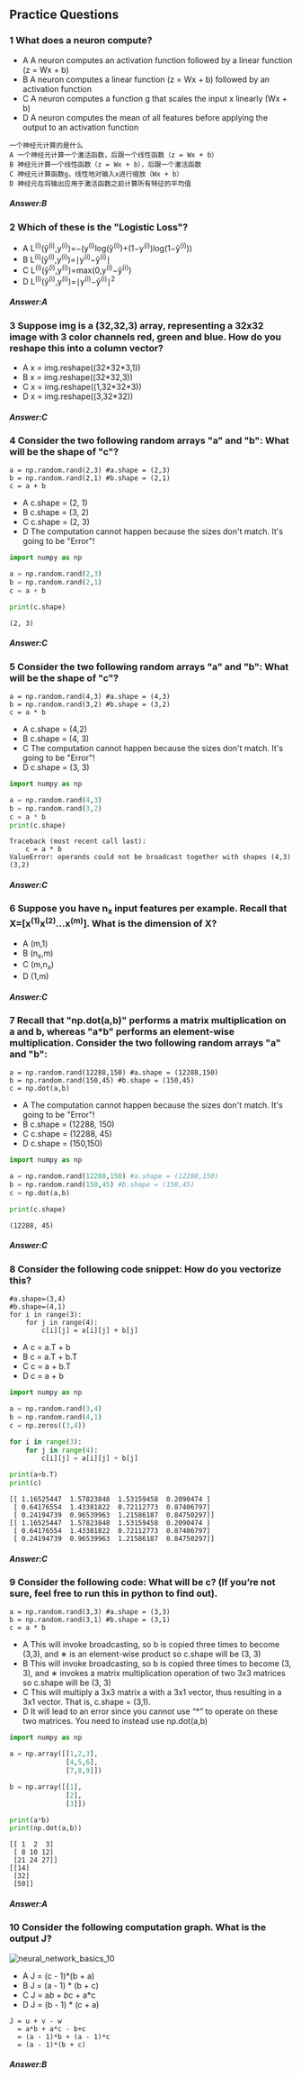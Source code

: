 ## Practice Questions

<h3> 1 What does a neuron compute? </h3>

- A A neuron computes an activation function followed by a linear function (z = Wx + b)
- B A neuron computes a linear function (z = Wx + b) followed by an activation function
- C A neuron computes a function g that scales the input x linearly (Wx + b)
- D A neuron computes the mean of all features before applying the output to an activation function

```
一个神经元计算的是什么
A 一个神经元计算一个激活函数，后跟一个线性函数（z = Wx + b）
B 神经元计算一个线性函数（z = Wx + b），后跟一个激活函数
C 神经元计算函数g，线性地对输入x进行缩放（Wx + b）
D 神经元在将输出应用于激活函数之前计算所有特征的平均值
```

<h5>Answer:B</h5>

<h3> 2 Which of these is the "Logistic Loss"? </h3>

- A L<sup>(i)</sup>(ŷ<sup>(i)</sup>,y<sup>(i)</sup>)=−(y<sup>(i)</sup>log(ŷ<sup>(i)</sup>)+(1−y<sup>(i)</sup>)log(1−ŷ<sup>(i)</sup>))
- B L<sup>(i)</sup>(ŷ<sup>(i)</sup>,y<sup>(i)</sup>)=∣y<sup>(i)</sup>−ŷ<sup>(i)</sup>∣
- C L<sup>(i)</sup>(ŷ<sup>(i)</sup>,y<sup>(i)</sup>)=max(0,y<sup>(i)</sup>−ŷ<sup>(i)</sup>)
- D L<sup>(i)</sup>(ŷ<sup>(i)</sup>,y<sup>(i)</sup>)=∣y<sup>(i)</sup>−ŷ<sup>(i)</sup>∣<sup>2</sup>

<h5>Answer:A</h5>

<h3> 3 Suppose img is a (32,32,3) array, representing a 32x32 image with 3 color channels red, green and blue. How do you reshape this into a column vector? </h3>

- A x = img.reshape((32\*32\*3,1))
- B x = img.reshape((32*32,3))
- C x = img.reshape((1,32\*32*3))
- D x = img.reshape((3,32*32))

<h5>Answer:C</h5>

<h3> 4 Consider the two following random arrays "a" and "b": What will be the shape of "c"?</h3>

```
a = np.random.rand(2,3) #a.shape = (2,3)
b = np.random.rand(2,1) #b.shape = (2,1)
c = a + b
```
- A c.shape = (2, 1)
- B c.shape = (3, 2)
- C c.shape = (2, 3)
- D The computation cannot happen because the sizes don't match. It's going to be "Error"!

```python
import numpy as np

a = np.random.rand(2,3)
b = np.random.rand(2,1)
c = a + b

print(c.shape)
```

```
(2, 3)
```

<h5>Answer:C</h5>

<h3> 5 Consider the two following random arrays "a" and "b": What will be the shape of "c"?</h3>

```
a = np.random.rand(4,3) #a.shape = (4,3)
b = np.random.rand(3,2) #b.shape = (3,2)
c = a * b
```
- A c.shape = (4,2)
- B c.shape = (4, 3)
- C The computation cannot happen because the sizes don't match. It's going to be "Error"!
- D c.shape = (3, 3)

```python
import numpy as np

a = np.random.rand(4,3)
b = np.random.rand(3,2)
c = a * b
print(c.shape)
```

```
Traceback (most recent call last):
    c = a * b
ValueError: operands could not be broadcast together with shapes (4,3) (3,2) 
```

<h5>Answer:C</h5>

<h3> 6 Suppose you have n<sub>x</sub> input features per example. Recall that X=[x<sup>(1)</sup>x<sup>(2)</sup>...x<sup>(m)</sup>]. What is the dimension of X? </h3>

- A (m,1)
- B (n<sub>x</sub>,m)
- C (m,n<sub>x</sub>)
- D (1,m)

<h5>Answer:C</h5>

<h3> 7 Recall that "np.dot(a,b)" performs a matrix multiplication on a and b, whereas "a*b" performs an element-wise multiplication. Consider the two following random arrays "a" and "b": </h3>

```
a = np.random.rand(12288,150) #a.shape = (12288,150)
b = np.random.rand(150,45) #b.shape = (150,45)
c = np.dot(a,b)
```
- A The computation cannot happen because the sizes don't match. It's going to be "Error"!
- B c.shape = (12288, 150)
- C c.shape = (12288, 45)
- D c.shape = (150,150)

```python
import numpy as np

a = np.random.rand(12288,150) #a.shape = (12288,150)
b = np.random.rand(150,45) #b.shape = (150,45)
c = np.dot(a,b)

print(c.shape)
```

```
(12288, 45)
```

<h5>Answer:C</h5>

<h3> 8 Consider the following code snippet: How do you vectorize this? </h3>

```
#a.shape=(3,4)
#b.shape=(4,1)
for i in range(3):
    for j in range(4):
        c[i][j] = a[i][j] + b[j]
```
- A c = a.T + b
- B c = a.T + b.T
- C c = a + b.T
- D c = a + b

```python
import numpy as np

a = np.random.rand(3,4)
b = np.random.rand(4,1)
c = np.zeros((3,4))

for i in range(3):
    for j in range(4):
        c[i][j] = a[i][j] + b[j]

print(a+b.T)
print(c)
```

```
[[ 1.16525447  1.57823848  1.53159458  0.2090474 ]
 [ 0.64176554  1.43381822  0.72112773  0.87406797]
 [ 0.24194739  0.96539963  1.21586187  0.84750297]]
[[ 1.16525447  1.57823848  1.53159458  0.2090474 ]
 [ 0.64176554  1.43381822  0.72112773  0.87406797]
 [ 0.24194739  0.96539963  1.21586187  0.84750297]]
```

<h5>Answer:C</h5>

<h3> 9 Consider the following code: What will be c? (If you’re not sure, feel free to run this in python to find out).</h3>

```
a = np.random.rand(3,3) #a.shape = (3,3)
b = np.random.rand(3,1) #b.shape = (3,1)
c = a * b
```
- A This will invoke broadcasting, so b is copied three times to become (3,3), and ∗ is an element-wise product so c.shape will be (3, 3)
- B This will invoke broadcasting, so b is copied three times to become (3, 3), and ∗ invokes a matrix multiplication operation of two 3x3 matrices so c.shape will be (3, 3)
- C This will multiply a 3x3 matrix a with a 3x1 vector, thus resulting in a 3x1 vector. That is, c.shape = (3,1).
- D It will lead to an error since you cannot use “*” to operate on these two matrices. You need to instead use np.dot(a,b)

```python
import numpy as np

a = np.array([[1,2,3],
              [4,5,6],
              [7,8,9]])

b = np.array([[1],
              [2],
              [3]])

print(a*b)
print(np.dot(a,b))
```

```
[[ 1  2  3]
 [ 8 10 12]
 [21 24 27]]
[[14]
 [32]
 [50]]
```

<h5>Answer:A</h5>

<h3> 10 Consider the following computation graph. What is the output J? </h3>

![neural_network_basics_10](https://github.com/cxmhfut/DeepLearning.ai/blob/master/images/neural_network_basics_10.png)

- A J = (c - 1)*(b + a)
- B J = (a - 1) * (b + c)
- C J = a*b + b*c + a*c
- D J = (b - 1) * (c + a)

```
J = u + v - w
  = a*b + a*c - b+c
  = (a - 1)*b + (a - 1)*c
  = (a - 1)*(b + c)
```

<h5>Answer:B</h5>